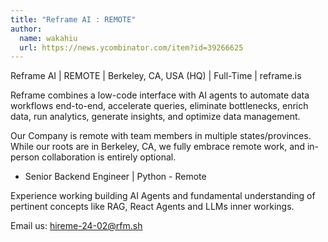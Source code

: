 ```yaml
---
title: "Reframe AI : REMOTE"
author:
  name: wakahiu
  url: https://news.ycombinator.com/item?id=39266625
---
```

Reframe AI | REMOTE | Berkeley, CA, USA (HQ) | Full-Time | reframe.is

Reframe combines a low-code interface with AI agents to automate data workflows end-to-end, accelerate queries, eliminate bottlenecks, enrich data, run analytics, generate insights, and optimize data management.

Our Company is remote with team members in multiple states&#x2F;provinces. While our roots are in Berkeley, CA, we fully embrace remote work, and in-person collaboration is entirely optional.

* Senior Backend Engineer | Python - Remote

Experience working building AI Agents and fundamental understanding of pertinent concepts like RAG, React Agents and LLMs inner workings.

Email us: hireme-24-02@rfm.sh
